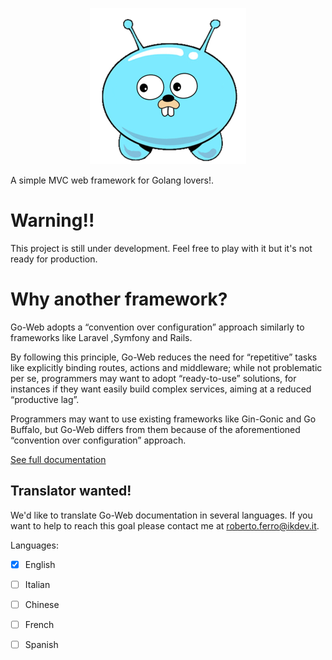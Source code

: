 <p align="center">
<img src="logo.png" alt="Go-Web">
</p>


A simple MVC web framework for Golang lovers!.

# Warning!!
This project is still under development. Feel free to play with it but it's not ready for production.
 
# Why another framework?
Go-Web adopts a “convention over configuration” approach similarly to frameworks like Laravel ,Symfony and Rails.

By following this principle, Go-Web reduces the need for “repetitive” tasks like explicitly binding routes, actions and middleware; while not problematic per se, programmers may want to adopt “ready-to-use” solutions, for instances if they want easily build complex services, aiming at a reduced “productive lag”.

Programmers may want to use existing frameworks like Gin-Gonic and Go Buffalo, but Go-Web differs from them because of the aforementioned “convention over configuration” approach.

[See full documentation](https://goweb.ikdev.it/)

## Translator wanted!
We'd like to translate Go-Web documentation in several languages. If you want to help to reach this goal please
contact me at roberto.ferro@ikdev.it.

Languages:
- [x] English
- [ ] Italian
- [ ] Chinese
- [ ] French
- [ ] Spanish




